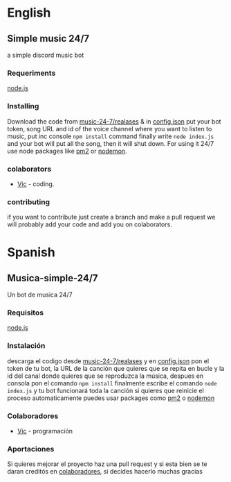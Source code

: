 # English
## Simple music 24/7
a simple discord music bot 
### Requeriments 
[node.js](https://www.nodejs.org)

### Installing 

Download the code from [music-24-7/realases](https://github.com/Nosesisaid/music-24-7/releases/) & in [config.json](./config.json) put your bot token, song URL and id of the voice channel where you want to listen to music, put inc console `npm install` command finally write `node index.js` and your bot will put all the song, then it will shut down. 
For using it 24/7 use node packages like [pm2](https://www.npmjs.com/package/pm2) or [nodemon](https://www.npmjs.com/package/nodemon).
### colaborators 
- [Vic](https://www.github.com/Vic0005) - coding.

### contributing 
if you want to contribute just create a branch and make a pull request we will probably add your code and add you on  colaborators. 


# Spanish
## Musica-simple-24/7
Un bot de musica 24/7 
### Requisitos 
[node.js](https://www.nodejs.org)

### Instalación
descarga el codigo desde [music-24-7/realases](https://github.com/Nosesisaid/musica-24-7/releases/) y en [config.json](./config.json) pon el token de tu bot, la URL de la canción que quieres que se repita en bucle y la id del canal donde quieres que se reproduzca la música, despues en consola pon el comando `npm install` finalmente escribe el comando `node index.js` y tu bot funcionará toda la canción si quieres que reinicie el proceso automaticamente puedes usar packages como [pm2](https://www.npmjs.com/package/pm2) o [nodemon](https://www.npmjs.com/package/nodemon)
### Colaboradores
- [Vic](https://www.github.com/Vic0005) - programación

	
### Aportaciones 
Si quieres mejorar el proyecto haz una pull request y si esta bien se te daran creditós en [colaboradores](./readme.md), si decides hacerlo muchas gracias
